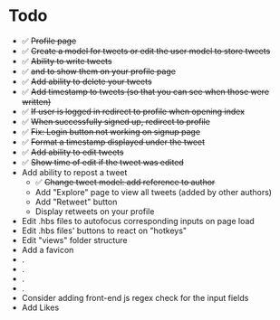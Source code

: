 # Todo

- ✅ ~~Profile page~~
- ✅ ~~Create a model for tweets or edit the user model to store tweets~~
- ✅ ~~Ability to write tweets~~
- ✅ ~~and to show them on your profile page~~
- ✅ ~~Add ability to delete your tweets~~
- ✅ ~~Add timestamp to tweets (so that you can see when those were written)~~
- ✅ ~~If user is logged in redirect to profile when opening index~~
- ✅ ~~When successfully signed up, redirect to profile~~
- ✅ ~~Fix: Login button not working on signup page~~
- ✅ ~~Format a timestamp displayed under the tweet~~
- ✅ ~~Add ability to edit tweets~~
- ✅ ~~Show time of edit if the tweet was edited~~
- Add ability to repost a tweet
  - ✅ ~~Change tweet model: add reference to author~~
  - Add "Explore" page to view all tweets (added by other authors)
  - Add "Retweet" button
  - Display retweets on your profile
- Edit .hbs files to autofocus corresponding inputs on page load
- Edit .hbs files' buttons to react on "hotkeys"
- Edit "views" folder structure
- Add a favicon
- .
- .
- .
- .
- Consider adding front-end js regex check for the input fields
- Add Likes
